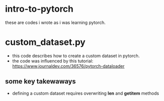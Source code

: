 # intro-to-pytorch

these are codes i wrote as i was learning pytorch.

# custom_dataset.py

* this code describes how to create a custom dataset in pytorch.
* the code was influenced by this tutorial: https://www.journaldev.com/36576/pytorch-dataloader

## some key takewaways

* defining a custom dataset requires overwriting __len__ and __getitem__ methods
